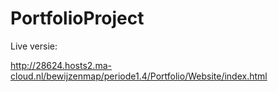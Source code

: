# PortfolioProject

Live versie:

http://28624.hosts2.ma-cloud.nl/bewijzenmap/periode1.4/Portfolio/Website/index.html
